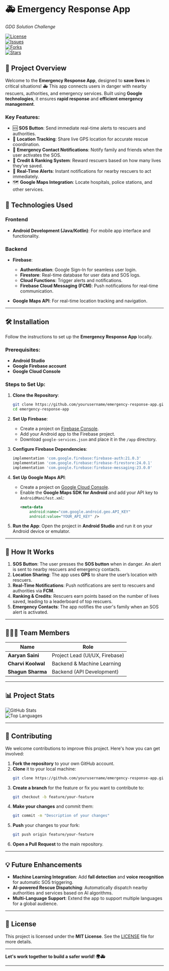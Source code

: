 
# 🚑 **Emergency Response App**  
*GDG Solution Challenge*

[![License](https://img.shields.io/badge/License-MIT-blue.svg)](https://opensource.org/licenses/MIT)  
[![Issues](https://img.shields.io/github/issues/yourusername/emergency-response-app)](https://github.com/yourusername/emergency-response-app/issues)  
[![Forks](https://img.shields.io/github/forks/yourusername/emergency-response-app)](https://github.com/yourusername/emergency-response-app/network)  
[![Stars](https://img.shields.io/github/stars/yourusername/emergency-response-app)](https://github.com/yourusername/emergency-response-app/stargazers)

## 📖 **Project Overview**  
Welcome to the **Emergency Response App**, designed to **save lives** in critical situations! 🚑 This app connects users in danger with nearby rescuers, authorities, and emergency services. Built using **Google technologies**, it ensures **rapid response** and **efficient emergency management**.

### Key Features:
- 🆘 **SOS Button**: Send immediate real-time alerts to rescuers and authorities.
- 📍 **Location Tracking**: Share live GPS location for accurate rescue coordination.
- 🚨 **Emergency Contact Notifications**: Notify family and friends when the user activates the SOS.
- 🏅 **Credit & Ranking System**: Reward rescuers based on how many lives they’ve saved.
- 📲 **Real-Time Alerts**: Instant notifications for nearby rescuers to act immediately.
- 🗺️ **Google Maps Integration**: Locate hospitals, police stations, and other services.

## 🚀 **Technologies Used**

### **Frontend**
- **Android Development (Java/Kotlin)**: For mobile app interface and functionality.
  
### **Backend**
- **Firebase**:
  - **Authentication**: Google Sign-In for seamless user login.
  - **Firestore**: Real-time database for user data and SOS logs.
  - **Cloud Functions**: Trigger alerts and notifications.
  - **Firebase Cloud Messaging (FCM)**: Push notifications for real-time communication.
  
- **Google Maps API**: For real-time location tracking and navigation.

---

## 🛠 **Installation**

Follow the instructions to set up the **Emergency Response App** locally.

### **Prerequisites**:
- **Android Studio**
- **Google Firebase account**
- **Google Cloud Console**

### **Steps to Set Up**:

1. **Clone the Repository**:
   ```bash
   git clone https://github.com/yourusername/emergency-response-app.git
   cd emergency-response-app
   ```

2. **Set Up Firebase**:
   - Create a project on [Firebase Console](https://console.firebase.google.com/).
   - Add your Android app to the Firebase project.
   - Download `google-services.json` and place it in the `/app` directory.

3. **Configure Firebase Dependencies**:
   ```gradle
   implementation 'com.google.firebase:firebase-auth:21.0.3'
   implementation 'com.google.firebase:firebase-firestore:24.0.1'
   implementation 'com.google.firebase:firebase-messaging:23.0.0'
   ```

4. **Set Up Google Maps API**:
   - Create a project on [Google Cloud Console](https://console.cloud.google.com/).
   - Enable the **Google Maps SDK for Android** and add your API key to `AndroidManifest.xml`:
     ```xml
     <meta-data
         android:name="com.google.android.geo.API_KEY"
         android:value="YOUR_API_KEY" />
     ```

5. **Run the App**:
   Open the project in **Android Studio** and run it on your Android device or emulator.

---

## 💬 **How It Works**

1. **SOS Button**: The user presses the **SOS button** when in danger. An alert is sent to nearby rescuers and emergency contacts.
2. **Location Sharing**: The app uses **GPS** to share the user’s location with rescuers.
3. **Real-Time Notifications**: Push notifications are sent to rescuers and authorities via **FCM**.
4. **Ranking & Credits**: Rescuers earn points based on the number of lives saved, leading to a leaderboard of top rescuers.
5. **Emergency Contacts**: The app notifies the user's family when an SOS alert is activated.

---

## 🧑‍🤝‍🧑 **Team Members**

| Name          | Role                        |
| ------------- | --------------------------- |
| **Aaryan Saini** | Project Lead (UI/UX, Firebase) |
| **Charvi Koolwal**      | Backend & Machine Learning    |
| **Shagun Sharma**      | Backend (API Development)     |

---

## 📊 **Project Stats**

![GitHub Stats](https://github-readme-stats.vercel.app/api?username=yourusername&show_icons=true&hide_title=true&count_private=true&theme=radical)  
![Top Languages](https://github-readme-stats.vercel.app/api/top-langs/?username=yourusername&layout=compact&hide_title=true&theme=radical)

---

## 📝 **Contributing**

We welcome contributions to improve this project. Here's how you can get involved:

1. **Fork the repository** to your own GitHub account.
2. **Clone** it to your local machine:
   ```bash
   git clone https://github.com/yourusername/emergency-response-app.git
   ```
3. **Create a branch** for the feature or fix you want to contribute to:
   ```bash
   git checkout -b feature/your-feature
   ```
4. **Make your changes** and commit them:
   ```bash
   git commit -m "Description of your changes"
   ```
5. **Push** your changes to your fork:
   ```bash
   git push origin feature/your-feature
   ```
6. **Open a Pull Request** to the main repository.

---

## 💡 **Future Enhancements**

- **Machine Learning Integration**: Add **fall detection** and **voice recognition** for automatic SOS triggering.
- **AI-powered Rescue Dispatching**: Automatically dispatch nearby authorities and services based on AI algorithms.
- **Multi-Language Support**: Extend the app to support multiple languages for a global audience.

---

## 📝 **License**

This project is licensed under the **MIT License**. See the [LICENSE](LICENSE) file for more details.

---

**Let's work together to build a safer world! 🌍🚑**

---

